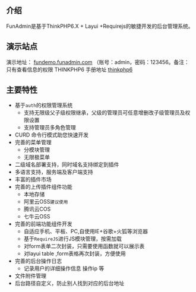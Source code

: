 ## 介绍
FunAdmin是基于ThinkPHP6.X + Layui +Requirejs的敏捷开发的后台管理系统。
## 演示站点
演示地址： [fundemo.funadmin.com](http://fundemo.funadmin.com/2KmvVJA8dU.php) （账号：admin，密码：123456。备注：只有查看信息的权限
THINKPHP6 手册地址  [thinkphp6](https://www.kancloud.cn/manual/thinkphp6_0/1037479)
## 主要特性

*   基于`auth`的权限管理系统
    *   支持无限级父子级权限继承，父级的管理员可任意增删改子级管理员及权限设置
    *   支持管理员多角色管理
*  CURD 命令行模式助您快速开发
*   完善的菜单管理
    *   分模块管理
    *   无限极菜单
*   二级域名部署支持，同时域名支持绑定到插件
*   多语言支持，服务端及客户端支持
*  丰富的插件市场
*   完善的上传插件组件功能
    *   本地存储
    *   阿里云OSS`建议使用`
    *   腾讯云COS
    *   七牛云OSS
*   完善的前端功能组件开发
    *   自适应手机、平板、PC,自使用IE+谷歌+火狐等浏览器
    *   基于`RequireJS`进行JS模块管理，按需加载
    *  对form表单二次封装，只需要使用函数就可以展示表
    *   对layui table ,form表格再次封装，方便使用
*   完善的后台操作日志
    *   记录用户的详细操作信息 操作ip 等
*   文件附件管理
*   后台路径自定义，防止别人找到对应的后台地址


